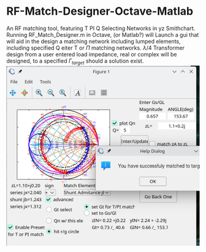 # RF-Match-Designer-Octave-Matlab
An RF matching tool, featuring T PI Q Selecting Networks in yz Smithchart.  Running RF_Match_Designer.m in Octave, (or Matlab?) will Launch a gui that will aid in the design a matching network including lumped elements, including specified Q eiter T or $\Pi$ matching networks. $\lambda$/4 Transformer design from a user entered load impedance, real or complex will be designed, to a specified $\Gamma_{target}$ should a solution exist.  
![Alt](Screenshot_20231012_005042.png)
